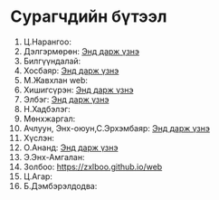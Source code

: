 # Сурагчдийн бүтээл

1. Ц.Нарангоо:
2. Дэлгэрмөрөн: [Энд дарж үзнэ](https://dekudekune.github.io/portfolio)
3. Билгүүндалай:
4. Хосбаяр: [Энд дарж үзнэ](https://hosoohosbayr.github.io/First-web)
5. М.Жавхлан web:
6. Хишигсүрэн: [Энд дарж үзнэ](https://lemonboy483.github.io/LemonBoy483)
7. Элбэг: [Энд дарж үзнэ](https://elbegg.github.io/elbeggg/index.html)
8. Н.Хадбэлэг:
9. Мөнхжаргал:
10. Ачлуун, Энх-оюун,С.Эрхэмбаяр: [Энд дарж үзнэ](https://medku69.github.io/first-web/day8.html)
11. Хүслэн:
12. О.Ананд: [Энд дарж үзнэ](https://anand090724.github.io/portfolio)
13. Э.Энх-Амгалан:
14. Золбоо: https://zxlboo.github.io/web
15. Ц.Агар:
16. Б.Дэмбэрэлдодва:
